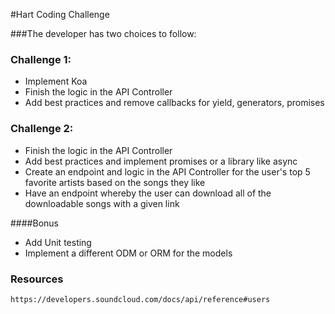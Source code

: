 #Hart Coding Challenge


###The developer has two choices to follow: 


### Challenge 1:
  - Implement Koa
  - Finish the logic in the API Controller
  - Add best practices and remove callbacks for yield, generators, promises


### Challenge 2: 
  - Finish the logic in the API Controller
  - Add best practices and implement promises or a library like async
  - Create an endpoint and logic in the API Controller for the user's top 5 favorite artists based on the songs they like
  - Have an endpoint whereby the user can download all of the downloadable songs with a given link

####Bonus
  - Add Unit testing
  - Implement a different ODM or ORM for the models


### Resources
    https://developers.soundcloud.com/docs/api/reference#users